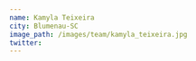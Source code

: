 ```yaml
---
name: Kamyla Teixeira
city: Blumenau-SC
image_path: /images/team/kamyla_teixeira.jpg
twitter: 
---
```

